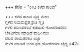 +++
title = "೦೪೨ ಕಳೆದ ಕಾಲದ"

+++
ಕಳೆದ ಕಾಲದ ವೃದ್ಧ ಮೇಲ  
ಗ್ಗಳದ ನಿಯಮವ್ರತ ಶ್ರುತಿ ಸ್ಮೃತಿ  
ಗಳಲಿ ಪರಿಣತನೆಂಬೆ ಕಡೆಯಲಿ ಗೋಪನಂದನನ  
ಬೆಳವಿಗೆಯ ಮಾಡಿದೆ ಮಹೀ ಮಂ  
ಡಲದ ರಾಯರನಕಟ ಲಜ್ಜಾ  
ಕುಳರ ಮಾಡಿದೆ ಭಂಡ ಫಡ ಹೋಗೆಂದನಾ ಚೈದ್ಯ    ॥42॥